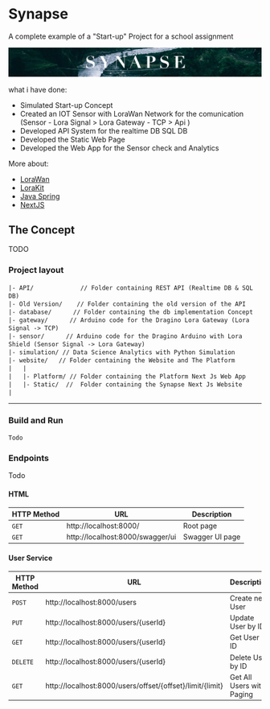 # Synapse
A complete example of a "Start-up" Project for a school assignment

![Synapse](img/long.png)

what i have done:

- Simulated Start-up Concept
- Created an IOT Sensor with LoraWan Network for the comunication (Sensor - Lora Signal > Lora Gateway - TCP > Api )
- Developed API System for the realtime DB SQL DB
- Developed the Static Web Page 
- Developed the Web App for the Sensor check and Analytics

More about:

- [LoraWan](https://lora-alliance.org/about-lorawan/)
- [LoraKit](https://www.dragino.com/index.php)
- [Java Spring](http://spring.io)
- [NextJS](https://nextjs.org)

## The Concept
 TODO

### Project layout

```
|- API/             // Folder containing REST API (Realtime DB & SQL DB)
|- Old Version/    // Folder containing the old version of the API
|- database/      // Folder containing the db implementation Concept
|- gateway/      // Arduino code for the Dragino Lora Gateway (Lora Signal -> TCP)
|- sensor/      // Arduino code for the Dragino Arduino with Lora Shield (Sensor Signal -> Lora Gateway)
|- simulation/ // Data Science Analytics with Python Simulation 
|- website/   // Folder containing the Website and The Platform
|   |
|   |- Platform/ // Folder containing the Platform Next Js Web App
|   |- Static/  //  Folder containing the Synapse Next Js Website
|
```

---

### Build and Run
    
    Todo

### Endpoints 

Todo

#### HTML

|HTTP Method|URL|Description|
|---|---|---|
|`GET`|http://localhost:8000/ | Root page |
|`GET`|http://localhost:8000/swagger/ui | Swagger UI page |

#### User Service

|HTTP Method|URL|Description|
|---|---|---|
|`POST`|http://localhost:8000/users | Create new User |
|`PUT`|http://localhost:8000/users/{userId} | Update User by ID |
|`GET`|http://localhost:8000/users/{userId} | Get User by ID |
|`DELETE`|http://localhost:8000/users/{userId} | Delete User by ID |
|`GET`|http://localhost:8000/users/offset/{offset}/limit/{limit} | Get All Users with Paging |

